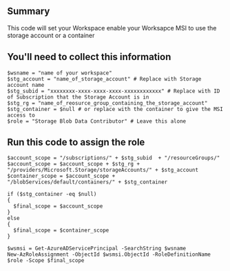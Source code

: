 
## Summary
This code will set your Workspace enable your Worksapce MSI to use the storage account or a container

## You'll need to collect this information

```
$wsname = "name of your workspace"
$stg_account = "name_of_storage_account" # Replace with Storage account name
$stg_subid = "xxxxxxxx-xxxx-xxxx-xxxx-xxxxxxxxxxxx" # Replace with ID of Subscription that the Storage Account is in
$stg_rg = "name_of_reosurce_group_containing_the_storage_account"
$stg_container = $null # or replace with the container to give the MSI access to
$role = "Storage Blob Data Contributor" # Leave this alone
```

## Run this code to assign the role 

```
$account_scope = "/subscriptions/" + $stg_subid  + "/resourceGroups/" 
$account_scope = $account_scope + $stg_rg + "/providers/Microsoft.Storage/storageAccounts/" + $stg_account 
$container_scope = $account_scope + "/blobServices/default/containers/" + $stg_container	

if ($stg_container -eq $null)
{
  $final_scope = $account_scope
}
else
{
  $final_scope = $container_scope
}

$wsmsi = Get-AzureADServicePrincipal -SearchString $wsname
New-AzRoleAssignment -ObjectId $wsmsi.ObjectId -RoleDefinitionName $role -Scope $final_scope
```

